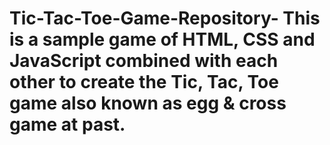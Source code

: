 
# Tic-Tac-Toe-Game-Repository- This is a sample game of HTML, CSS and JavaScript combined with each other to create the Tic, Tac, Toe game also known as egg & cross game at past. 

